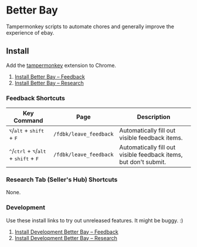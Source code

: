 # Better Bay

Tampermonkey scripts to automate chores and generally improve the experience of ebay.

## Install

Add the [tampermonkey](https://chrome.google.com/webstore/detail/tampermonkey/dhdgffkkebhmkfjojejmpbldmpobfkfo) extension to Chrome.

1. [Install Better Bay – Feedback](https://github.com/geotrev/better-bay/raw/main/dist/feedback.user.js)
2. [Install Better Bay – Research](https://github.com/geotrev/better-bay/raw/main/dist/research.user.js)

### Feedback Shortcuts

| Key Command                                                                                  | Page                   | Description                                                      |
| -------------------------------------------------------------------------------------------- | ---------------------- | ---------------------------------------------------------------- |
| <kbd>⌥</kbd>/<kbd>alt</kbd> + <kbd>shift</kbd> + <kbd>F</kbd>                                | `/fdbk/leave_feedback` | Automatically fill out visible feedback items.                   |
| <kbd>^</kbd>/<kbd>ctrl</kbd> + <kbd>⌥</kbd>/<kbd>alt</kbd> + <kbd>shift</kbd> + <kbd>F</kbd> | `/fdbk/leave_feedback` | Automatically fill out visible feedback items, but don't submit. |

### Research Tab (Seller's Hub) Shortcuts

None.

### Development

Use these install links to try out unreleased features. It might be buggy. :)

1. [Install Development Better Bay – Feedback](https://github.com/geotrev/better-bay/raw/develop/dist/feedback-dev.user.js)
2. [Install Development Better Bay – Research](https://github.com/geotrev/better-bay/raw/develop/dist/research-dev.user.js)
